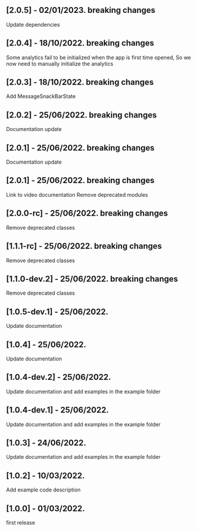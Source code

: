 ## [2.0.5] - 02/01/2023. breaking changes
Update dependencies
## [2.0.4] - 18/10/2022. breaking changes
Some analytics fail to be initialized when the app is first time opened,
So we now need to manually initialize the analytics

## [2.0.3] - 18/10/2022. breaking changes
Add MessageSnackBarState

## [2.0.2] - 25/06/2022. breaking changes
Documentation update

## [2.0.1] - 25/06/2022. breaking changes
Documentation update

## [2.0.1] - 25/06/2022. breaking changes
Link to video documentation
Remove deprecated modules

## [2.0.0-rc] - 25/06/2022. breaking changes
Remove deprecated classes

## [1.1.1-rc] - 25/06/2022. breaking changes
Remove deprecated classes

## [1.1.0-dev.2] - 25/06/2022. breaking changes
Remove deprecated classes

## [1.0.5-dev.1] - 25/06/2022.
Update documentation

## [1.0.4] - 25/06/2022.
Update documentation

## [1.0.4-dev.2] - 25/06/2022.
Update documentation and add examples in the example folder

## [1.0.4-dev.1] - 25/06/2022.
Update documentation and add examples in the example folder

## [1.0.3] - 24/06/2022.
Update documentation and add examples in the example folder

## [1.0.2] - 10/03/2022.
Add example code description

## [1.0.0] - 01/03/2022.
first release

